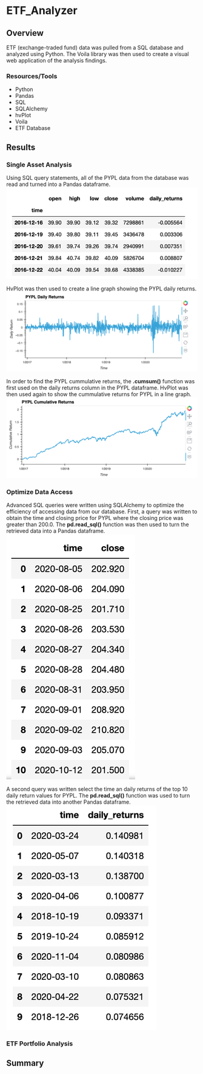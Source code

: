 # ETF_Analyzer
## Overview
ETF (exchange-traded fund) data was pulled from a SQL database and analyzed using Python. The Voila library was then used to create a visual web application of the analysis findings. 

### Resources/Tools
- Python
- Pandas
- SQL
- SQLAlchemy
- hvPlot
- Voila
- ETF Database

## Results
### Single Asset Analysis
Using SQL query statements, all of the PYPL data from the database was read and turned into a Pandas dataframe.
![This is an image](https://github.com/dsilvaggio/ETF_Analyzer/blob/main/Resources/Screen%20Shot%202022-08-10%20at%209.00.29%20AM.png)

HvPlot was then used to create a line graph showing the PYPL daily returns. 
![This is an image](https://github.com/dsilvaggio/ETF_Analyzer/blob/main/Resources/Screen%20Shot%202022-08-10%20at%209.00.54%20AM.png)

In order to find the PYPL cummulative returns, the **.cumsum()** function was first used on the daily returns column in the PYPL dataframe. HvPlot was then used again to show the cummulative returns for PYPL in a line graph. 
![This is an image](https://github.com/dsilvaggio/ETF_Analyzer/blob/main/Resources/Screen%20Shot%202022-08-10%20at%209.01.01%20AM.png)


### Optimize Data Access
Advanced SQL queries were written using SQLAlchemy to optimize the efficiency of accessing data from our database. First, a query was written to obtain the time and closing price for PYPL where the closing price was greater than 200.0. The **pd.read_sql()** function was then used to turn the retrieved data into a Pandas dataframe.
![This is an image](https://github.com/dsilvaggio/ETF_Analyzer/blob/main/Resources/Screen%20Shot%202022-08-10%20at%209.06.53%20AM.png)

A second query was written select the time an daily returns of the top 10 daily return values for PYPL. The **pd.read_sql()** function was used to turn the retrieved data into another Pandas dataframe.
![This is an image](https://github.com/dsilvaggio/ETF_Analyzer/blob/main/Resources/Screen%20Shot%202022-08-10%20at%209.07.01%20AM.png)

### ETF Portfolio Analysis

## Summary
